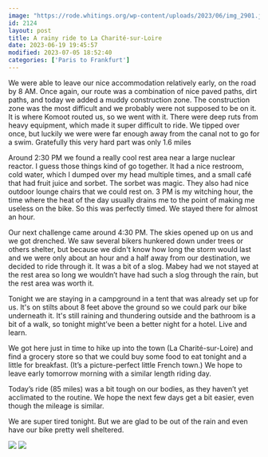 ```yaml
---
image: "https://rode.whitings.org/wp-content/uploads/2023/06/img_2901.jpg"
id: 2124
layout: post
title: A rainy ride to La Charité-sur-Loire
date: 2023-06-19 19:45:57
modified: 2023-07-05 18:52:40
categories: ['Paris to Frankfurt']
---
```



We were able to leave our nice accommodation relatively early, on the road by 8 AM. Once again, our route was a combination of nice paved paths, dirt paths, and today we added a muddy construction zone. The construction zone was the most difficult and we probably were not supposed to be on it. It is where Komoot routed us, so we went with it. There were deep ruts from heavy equipment, which made it super difficult to ride. We tipped over once, but luckily we were were far enough away from the canal not to go for a swim. Gratefully this very hard part was only 1.6 miles 




Around 2:30 PM we found a really cool rest area near a large nuclear reactor. I guess those things kind of go together. It had a nice restroom, cold water, which I dumped over my head multiple times, and a small café that had fruit juice and sorbet. The sorbet was magic. They also had nice outdoor lounge chairs that we could rest on. 3 PM is my witching hour, the time where the heat of the day usually drains me to the point of making me useless on the bike. So this was perfectly timed. We stayed there for almost an hour.




Our next challenge came around 4:30 PM. The skies opened up on us and we got drenched. We saw several bikers hunkered down under trees or others shelter, but because we didn't know how long the storm would last and we were only about an hour and a half away from our destination, we decided to ride through it. It was a bit of a slog. Mabey had we not stayed at the rest area so long we wouldn’t have had such a slog through the rain, but the rest area was worth it.




Tonight we are staying in a campground in a tent that was already set up for us. It's on stilts about 8 feet above the ground so we could park our bike underneath it. It's still raining and thundering outside and the bathroom is a bit of a walk, so tonight might’ve been a better night for a hotel. Live and learn.




We got here just in time to hike up into the town (La Charité-sur-Loire) and find a grocery store so that we could buy some food to eat tonight and a little for breakfast. (It’s a picture-perfect little French town.) We hope to leave early tomorrow morning with a similar length riding day.




Today’s ride (85 miles) was a bit tough on our bodies, as they haven’t yet acclimated to the routine. We hope the next few days get a bit easier, even though the mileage is similar.




We are super tired tonight. But we are glad to be out of the rain and even have our bike pretty well sheltered. 




<!-- Auto-inserted images -->
![](https://rode.whitings.org/wp-content/uploads/2023/06/img_2901.jpg)
![](https://rode.whitings.org/wp-content/uploads/2023/06/img_2945.jpg)
